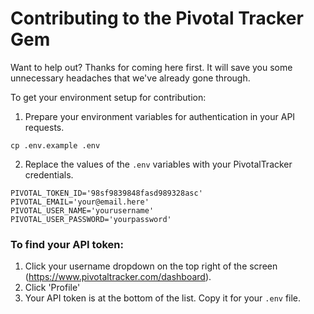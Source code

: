 # Contributing to the Pivotal Tracker Gem

Want to help out? Thanks for coming here first. It will save you some unnecessary headaches that we've already gone through.

To get your environment setup for contribution:

1. Prepare your environment variables for authentication in your API requests.

```
cp .env.example .env
```

2. Replace the values of the `.env` variables with your PivotalTracker credentials.

```
PIVOTAL_TOKEN_ID='98sf9839848fasd989328asc'
PIVOTAL_EMAIL='your@email.here'
PIVOTAL_USER_NAME='yourusername'
PIVOTAL_USER_PASSWORD='yourpassword'
```

### To find your API token:
   1. Click your username dropdown on the top right of the screen (https://www.pivotaltracker.com/dashboard).
   2. Click 'Profile'
   3. Your API token is at the bottom of the list. Copy it for your `.env` file.
